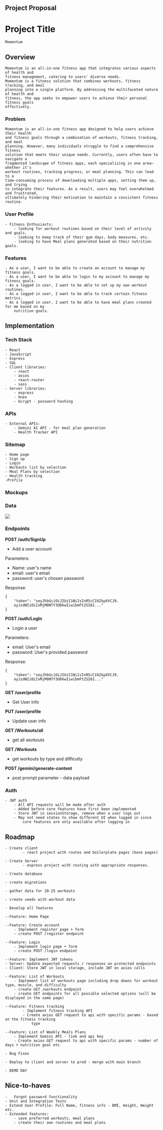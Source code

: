 ## Project Proposal

# Project Title
	Momentum
	
## Overview
	Momentum is an all-in-one fitness app that integrates various aspects of health and 
	fitness management, catering to users' diverse needs.
	Momentum is a fitness solution that combines workouts, fitness tracking, and meal 
	planning into a single platform. By addressing the multifaceted nature of health and 
	fitness, the app seeks to empower users to achieve their personal fitness goals 
	effectively.
	
### Problem
	Momentum is an all-in-one fitness app designed to help users achieve their health 
	and fitness goals through a combination of workouts, fitness tracking, and meal 
	planning. However, many individuals struggle to find a comprehensive fitness 
	solution that meets their unique needs. Currently, users often have to navigate a 
	fragmented landscape of fitness apps, each specializing in one area—whether it’s 
	workout routines, tracking progress, or meal planning. This can lead to a 
	time-consuming process of downloading multiple apps, setting them up, and trying 
	to integrate their features. As a result, users may feel overwhelmed and frustrated, 
	ultimately hindering their motivation to maintain a consistent fitness routine. 
	
### User Profile
	- Fitness Enthusiasts:
		- looking for workout routines based on their level of activity and goals. 
		- looking to keep track of their gym days, body measures, etc.
		- looking to have Meal plans generated based on their nutrition goals.
	
### Features
	- As a user, I want to be able to create an account to manage my fitness goals.
	- As a user, I want to be able to login to my account to manage my fitness goals.
	- As a logged in user, I want to be able to set up my own workout routines.
	- As a logged in user, I want to be able to track certain fitness metrics. 
	- As a logged in user, I want to be able to have meal plans created for me based on my 
		nutrition goals. 
		
## Implementation

### Tech Stack
	- React
	- JavaScript
	- Express
	- SQL
	- Client libraries:
		- react
		- axios		
		- react-router
		- sass
	- Server libraries:
		- express
		- knex
		- bcrypt - password hashing
		
### APIs
	- External APIs:
		- Gemini AI API - for meal plan generation 
		- Health Tracker API  
		
### Sitemap
	- Home page
	- Sign up
	- Login
	- Workouts list by selection
	- Meal Plans by selection
	- Health tracking
	-Profile

### Mockups

### Data

![](Momentun_schema.png)

### Endpoints

**POST /auth/SignUp**

- Add a user account 

Parameters: 
- Name: user's name
- email: user's email
- password: user's chosen password

Response:
```
{
    "token": "seyJhbGciOiJIUzI1NiIsInR5cCI6IkpXVCJ9.
    eyJzdWIiOiIxMjM0NTY3ODkwIiwibmFtZSI6I..."
}
```

**POST /auth/LogIn**

- Login a user

Parameters:
- email: User's email
- password: User's provided password

Response:
```
{
    "token": "seyJhbGciOiJIUzI1NiIsInR5cCI6IkpXVCJ9.
    eyJzdWIiOiIxMjM0NTY3ODkwIiwibmFtZSI6I..."
}
```

**GET /user/profile**

- Get User info

**PUT /user/profile**

- Update user info

**GET /Workouts/all**

- get all workouts

**GET /Workouts**

- get workouts by type and difficulty 

**POST /gemini/generate-content**

- post prompt parameter - data payload

### Auth
	- JWT auth
		- All API requests will be made after auth
		- Added before core features have first been implemented
		- Store JWT in sessionStorage, remove when a user logs out
		- May not need states to show different UI when logged in since
			core features are only available after logging in
			
## Roadmap
	- Create client
			- react project with routes and boilerplate pages (base pages) 
			
	- Create Server
			- express project with routing with appropriate responses.
			
	- Create database 
	
	- create migrations
	
	- gather data for 20-25 workouts 
	
	- create seeds with workout data
	
	- Develop all features
	
	--Feature: Home Page
	
	--Feature: Create account
		- Implement register page + form 
		- create POST /register endpoint
		
	--Feature: Login
		- Implement login page + form
		- create POST /login endpoint
		
	--Feature: Implement JWT tokens
    - Server: Update expected requests / responses on protected endpoints
    - Client: Store JWT in local storage, include JWT on axios calls
	
	--Feature: List of Workouts 
		- Implement list of workouts page including drop downs for workout type, muscle, and difficulty
		- create GET /workouts endpoint 
		- create GET endpoints for all possible selected options (will be displayed in the same page)
	
	--Feature: Fitness tracking 
			- Implement fitness tracking API 
			- Create axios GET request to api with specific params - based on the fitness tracking 
				type
	
	--Feature: List of Weekly Meals Plans 
		- Implement Gemini API - link and api key
		- Create axios GET request to api with specific params - number of days + nutrition goal etc
	
	- Bug Fixes
	
	- Deploy to client and server to prod - merge with main branch
	
	- DEMO DAY
	
## Nice-to-haves
	-	Forgot password functionality
	- Unit and Integration Tests
	- Extend User Profile: Full Name, fitness info - BMI, Height, Weight etc. 
	- Extended features:
		- save preferred workouts, meal plans
		- create their own routines and meal plans